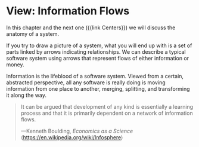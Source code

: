 # View: Information Flows

In this chapter and the next one ({{link Centers}}) we will discuss the anatomy of a system.

If you try to draw a picture of a system, what you will end up with is a set of parts linked by arrows indicating relationships. We can describe a typical software system using arrows that represent flows of either information or money.

Information is the lifeblood of a software system. Viewed from a certain, abstracted perspective, all any software is really doing is moving information from one place to another, merging, splitting, and transforming it along the way.

> It can be argued that development of any kind is essentially a learning process and that it is primarily dependent on a network of information flows.
>
> —Kenneth Boulding, _Economics as a Science_ (https://en.wikipedia.org/wiki/Infosphere)
